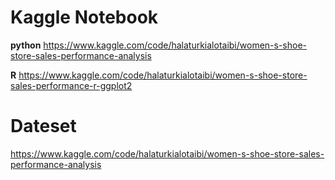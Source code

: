 # Kaggle Notebook 
**python**
https://www.kaggle.com/code/halaturkialotaibi/women-s-shoe-store-sales-performance-analysis

**R**
https://www.kaggle.com/code/halaturkialotaibi/women-s-shoe-store-sales-performance-r-ggplot2 

# Dateset

https://www.kaggle.com/code/halaturkialotaibi/women-s-shoe-store-sales-performance-analysis

